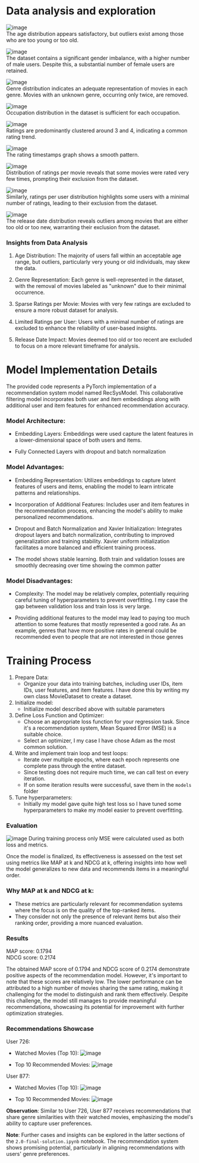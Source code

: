 # Data analysis and exploration
![image](figures/ages_distribution.png) \
The age distribution appears satisfactory, but outliers exist among those who are too young or too old.

![image](figures/gender_distribution.png) \
The dataset contains a significant gender imbalance, with a higher number of male users. Despite this, a substantial number of female users are retained.

![image](figures/genre_distribution.png) \
Genre distribution indicates an adequate representation of movies in each genre. Movies with an unknown genre, occurring only twice, are removed.

![image](figures/occupation_distribution.png) \
Occupation distribution in the dataset is sufficient for each occupation.

![image](figures/rating_distribution.png) \
Ratings are predominantly clustered around 3 and 4, indicating a common rating trend.

![image](figures/rating_timestamps.png) \
The rating timestamps graph shows a smooth pattern.

![image](figures/ratings_per_movie_distribution.png) \
Distribution of ratings per movie reveals that some movies were rated very few times, prompting their exclusion from the dataset.

![image](figures/ratings_per_user_distribution.png) \
Similarly, ratings per user distribution highlights some users with a minimal number of ratings, leading to their exclusion from the dataset.

![image](figures/release_date_distribution.png) \
The release date distribution reveals outliers among movies that are either too old or too new, warranting their exclusion from the dataset.

### Insights from Data Analysis

1. Age Distribution: The majority of users fall within an acceptable age range, but outliers, particularly very young or old individuals, may skew the data.

2. Genre Representation: Each genre is well-represented in the dataset, with the removal of movies labeled as "unknown" due to their minimal occurrence.

3. Sparse Ratings per Movie: Movies with very few ratings are excluded to ensure a more robust dataset for analysis.

4. Limited Ratings per User: Users with a minimal number of ratings are excluded to enhance the reliability of user-based insights.

5. Release Date Impact: Movies deemed too old or too recent are excluded to focus on a more relevant timeframe for analysis.

# Model Implementation Details

The provided code represents a PyTorch implementation of a recommendation system model named RecSysModel. This collaborative filtering model incorporates both user and item embeddings along with additional user and item features for enhanced recommendation accuracy.

### Model Architecture:

* Embedding Layers: Embeddings were used capture the latent features in a lower-dimensional space of both users and items.

* Fully Connected Layers with dropout and batch normalization

### Model Advantages:

* Embedding Representation: Utilizes embeddings to capture latent features of users and items, enabling the model to learn intricate patterns and relationships.

* Incorporation of Additional Features: Includes user and item features in the recommendation process, enhancing the model's ability to make personalized recommendations.

* Dropout and Batch Normalization and Xavier Initialization: Integrates dropout layers and batch normalization, contributing to improved generalization and training stability. Xavier uniform initialization facilitates a more balanced and efficient training process.

* The model shows stable learning. Both train and validation losses are smoothly decreasing over time showing the common patter

### Model Disadvantages:

* Complexity: The model may be relatively complex, potentially requiring careful tuning of hyperparameters to prevent overfitting. I my case the gap between validation loss and train loss is very large.

* Providing additional features to the model may lead to paying too much attention to some features that mostly represented a good rate. As an example, genres that have more positive rates in general could be recommended even to people that are not interested in those genres

# Training Process
1. Prepare Data:
    * Organize your data into training batches, including user IDs, item IDs, user features, and item features. I have done this by writing my own class MovieDataset to create a dataset.
2. Initialize model:
    * Initialize model described above with suitable parameters
3. Define Loss Function and Optimizer:
    * Choose an appropriate loss function for your regression task. Since it's a recommendation system, Mean Squared Error (MSE) is a suitable choice.
    * Select an optimizer, I my case I have chose Adam as the most common solution.
4. Write and implement train loop and test loops:
    * Iterate over multiple epochs, where each epoch represents one complete pass through the entire dataset.
    * Since testing does not require much time, we can call test on every iteration.
    * If on some iteration results were successful, save them in the `models` folder
5. Tune hyperparameters:
    * Initially my model gave quite high test loss so I have tuned some hyperparameters to make my model easier to prevent overfitting.

### Evaluation
![image](figures/train_val_loss.png)
During training process only MSE were calculated used as both loss and metrics.

Once the model is finalized, its effectiveness is assessed on the test set using metrics like MAP at k and NDCG at k, offering insights into how well the model generalizes to new data and recommends items in a meaningful order.

### Why MAP at k and NDCG at k:

* These metrics are particularly relevant for recommendation systems where the focus is on the quality of the top-ranked items.
* They consider not only the presence of relevant items but also their ranking order, providing a more nuanced evaluation.

### Results
MAP score: 0.1794\
NDCG score: 0.2174

The obtained MAP score of 0.1794 and NDCG score of 0.2174 demonstrate positive aspects of the recommendation model. However, it's important to note that these scores are relatively low. The lower performance can be attributed to a high number of movies sharing the same rating, making it challenging for the model to distinguish and rank them effectively. Despite this challenge, the model still manages to provide meaningful recommendations, showcasing its potential for improvement with further optimization strategies.

### Recommendations Showcase
User 726:
* Watched Movies (Top 10):
![image](figures/results_showcase/watched_726.png)

* Top 10 Recommended Movies:
![image](figures/results_showcase/recommendations_726.png)

User 877:
* Watched Movies (Top 10):
![image](figures/results_showcase/watched_877.png)

* Top 10 Recommended Movies:
![image](figures/results_showcase/recommendations_877.png)

**Observation**: Similar to User 726, User 877 receives recommendations that share genre similarities with their watched movies, emphasizing the model's ability to capture user preferences.

**Note**: Further cases and insights can be explored in the latter sections of the `2.0-final-solution.ipynb` notebook. The recommendation system shows promising potential, particularly in aligning recommendations with users' genre preferences.